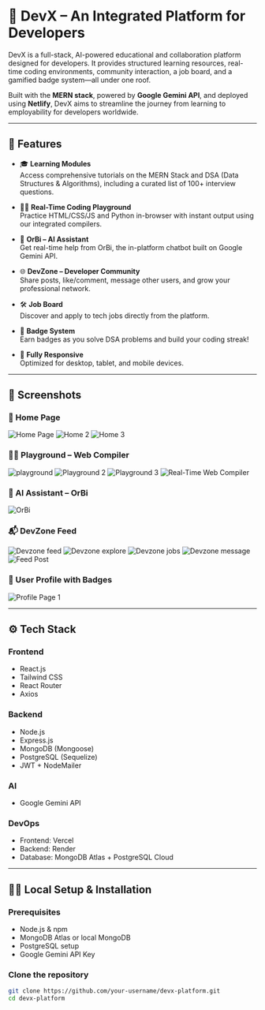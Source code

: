 # 🚀 DevX – An Integrated Platform for Developers

DevX is a full-stack, AI-powered educational and collaboration platform designed for developers. It provides structured learning resources, real-time coding environments, community interaction, a job board, and a gamified badge system—all under one roof.

Built with the **MERN stack**, powered by **Google Gemini API**, and deployed using **Netlify**, 
DevX aims to streamline the journey from learning to employability for developers worldwide.

---

## 🌟 Features

- 🎓 **Learning Modules**  
  Access comprehensive tutorials on the MERN Stack and DSA (Data Structures & Algorithms), including a curated list of 100+ interview questions.

- 👨‍💻 **Real-Time Coding Playground**  
  Practice HTML/CSS/JS and Python in-browser with instant output using our integrated compilers.

- 🤖 **OrBi – AI Assistant**  
  Get real-time help from OrBi, the in-platform chatbot built on Google Gemini API.

- 🌐 **DevZone – Developer Community**  
  Share posts, like/comment, message other users, and grow your professional network.

- 🛠️ **Job Board**  
  Discover and apply to tech jobs directly from the platform.

- 🏅 **Badge System**  
  Earn badges as you solve DSA problems and build your coding streak!

- 📱 **Fully Responsive**  
  Optimized for desktop, tablet, and mobile devices.

---

## 📸 Screenshots

### 🎯 Home Page
![Home Page](https://github.com/user-attachments/assets/4725baca-7afe-4d9d-b27a-d7fb9af3abeb)
![Home 2](https://github.com/user-attachments/assets/366c3436-52f4-40f9-94d5-16c9d34f3358)
![Home 3](https://github.com/user-attachments/assets/82f21c97-8f54-4ad4-86c8-0af644c2c5d0)


### 👩‍💻 Playground – Web Compiler
![playground](https://github.com/user-attachments/assets/00396cf3-6a9c-4208-b369-30b4fe751620)
![Playground 2](https://github.com/user-attachments/assets/5d564f4f-22ba-4c9a-bf34-d65fa3cebb97)
![Playground 3](https://github.com/user-attachments/assets/8d8d4367-ed2a-4725-bab8-7bd1b7bf14ee)
![Real-Time Web Compiler](https://github.com/user-attachments/assets/64b746d8-13a0-4e80-93cf-5db2c0adcfcd)


### 🧠 AI Assistant – OrBi
![OrBi](https://github.com/user-attachments/assets/bf231488-fd61-4f4b-a265-7221334d2fa2)


### 📬 DevZone Feed
![Devzone feed](https://github.com/user-attachments/assets/7f6f9bba-d25c-4e40-9984-0ca1a7f585f1)
![Devzone explore](https://github.com/user-attachments/assets/f0468f9b-7b4b-45ed-9ed5-ad4a1195fb01)
![Devzone jobs](https://github.com/user-attachments/assets/f81252c6-22b9-4a7e-897c-8642f01b09ce)
![Devzone message](https://github.com/user-attachments/assets/d403be4d-50e2-425b-b7e4-af872cd4ef19)
![Feed Post](https://github.com/user-attachments/assets/2e037342-3fd8-4730-865f-8c199fa77b65)


### 🏅 User Profile with Badges
![Profile Page 1](https://github.com/user-attachments/assets/f257763c-947c-4683-97d5-88fc2e0693ce)

---

## ⚙️ Tech Stack

### Frontend
- React.js
- Tailwind CSS
- React Router
- Axios

### Backend
- Node.js
- Express.js
- MongoDB (Mongoose)
- PostgreSQL (Sequelize)
- JWT + NodeMailer

### AI
- Google Gemini API

### DevOps
- Frontend: Vercel
- Backend: Render
- Database: MongoDB Atlas + PostgreSQL Cloud

---

## 🧑‍💻 Local Setup & Installation

### Prerequisites
- Node.js & npm
- MongoDB Atlas or local MongoDB
- PostgreSQL setup
- Google Gemini API Key

### Clone the repository

```bash
git clone https://github.com/your-username/devx-platform.git
cd devx-platform
